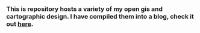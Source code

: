 ### This is repository hosts a variety of my open gis and cartographic design. I have compiled them into a blog, check it out [here](https://derrickburt.github.io).
